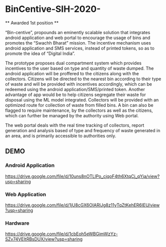 # BinCentive-SIH-2020-

** Awarded 1st position **

“Bin-centive”, propounds an eminently scalable solution that integrates android application and web portal to encourage the usage of bins and promotes the “Swachh Bharat” mission. The incentive mechanism uses android application and SMS services, instead of printed tokens, so as to promote the idea of “Digital India”.

The prototype proposes dual compartment system which provides incentives to the user based on type and quantity of waste dumped. The android application will be proffered to the citizens along with the collectors. Citizens will be directed to the nearest bin according to their type of waste and will be provided with incentives accordingly, which can be redeemed using the android application/SMS/printed token. Another advantage of app would be to help citizens segregate their waste for disposal using the ML model integrated. Collectors will be provided with an optimized route for collection of waste from filled bins. A bin can also be flagged to require maintenance, by the collectors as well as the citizens, which can further be managed by the authority using Web portal.

The web portal deals with the real time tracking of collectors, report generation and analysis based of type and frequency of waste generated in an area, and is primarily accessible to authorities only.

## DEMO ##
### Android Application ###
https://drive.google.com/file/d/10uns8nOTLlPo_cjqoF4th6XtqCj_qYja/view?usp=sharing

### Web Application ###
https://drive.google.com/file/d/1jU8cGX6OIARIJg8z11yTqZtKehER6IEU/view?usp=sharing

### Hardware ###
https://drive.google.com/file/d/1cbEoh5eWBGimWzYz-SZv74VEItRBsDUX/view?usp=sharing
